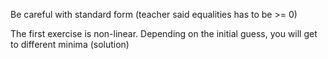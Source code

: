 Be careful with standard form (teacher said equalities has to be >= 0)

The first exercise is non-linear. Depending on the initial guess, you will get to different minima (solution)
